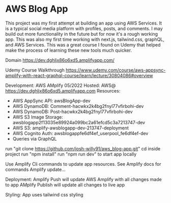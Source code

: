 # AWS Blog App
This project was my first attempt at building an app using AWS Services.  It is a typical social media platform with profiles, posts, and comments.  I may build out more functionality in the future but for now it's a rough working app.  This was also my first time working with next.js, tailwind.css, graphQL, and AWS Services.  This was a great course I found on Udemy that helped make the process of learning these new tools much quicker.

Domain
https://dev.dghljx86o6xd5.amplifyapp.com/


Udemy Course Walkthrough
https://www.udemy.com/course/aws-appsync-amplify-with-react-graphql-course/learn/lecture/30804086#overview


Development: AWS AMplify 05/2022
Hosted: AWS@ https://dev.dghljx86o6xd5.amplifyapp.com
Resources: 
- AWS AppSync API: awsBlogApp-dev
- AWS DynamoDB: Comment-hacwkx2k4bg2fnyl77vfirbohi-dev
- AWS DynamoDB: Post-hacwkx2k4bg2fnyl77vfirbohi-dev
- AWS S3 Image Storage: awsblogapp2f13035e89924a099bc2a61efcd5c3a7213747-dev
- AWS S3: amplify-awsblogapp-dev-213747-deployment
- AWS Cognito Auth: awsblogappfe6df4ef_userpool_fe6df4ef-dev
- Queries via GraphQL


run "git clone https://github.com/josh-willy91/aws_blog-app.git"
cd inside project
run "npm install"
run "npm run dev" to start app locally

Use Amplify Cli commands to update app resources.  See Amplify docs for commands
Amplify update...

Deployment:
Amplify Push will update AWS Amplify with all changes made to app
AMplify Publish will update all changes to live app

Styling:
App uses tailwind css styling